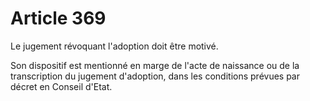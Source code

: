 # Article 369

Le jugement révoquant l'adoption doit être motivé.

Son dispositif est mentionné en marge de l'acte de naissance ou de la transcription du jugement d'adoption, dans les conditions prévues par décret en Conseil d'Etat.
